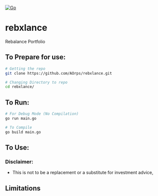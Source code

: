 [![Go](https://github.com/AOrps/rebxlance/actions/workflows/go.yml/badge.svg)](https://github.com/AOrps/rebxlance/actions/workflows/go.yml)
# rebxlance
Rebalance Portfolio

## To Prepare for use:
```sh
# Getting the repo
git clone https://github.com/AOrps/rebxlance.git

# Changing Directory to repo
cd rebxlance/
```

##  To Run:
```sh
# For Debug Mode (No Compilation)
go run main.go

# To Compile
go build main.go
```

## To Use: 

### Disclaimer:
- This is not to be a replacement or a substitute for investment advice,

## Limitations
